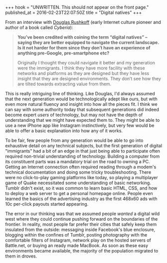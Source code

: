 +++
hook = "UNWRITTEN. This should not appear on the front page."
published_at = 2016-02-23T22:07:50Z
title = "Digital natives"
+++

From an interview with [Douglas Rushkoff][interview] (early Internet culture
pioneer and author of a book called _Cyberia_):

> **You’ve been credited with coining the term “digital natives” – saying they
> are better equipped to navigate the current landscape. Is it not harder for
> them since they don’t have an experience of anything pre-Google,
> pre-smartphone etc?**
>
> Originally I thought they could navigate it better and my generation were the
> immigrants. I think they have more facility with these networks and platforms
> as they are designed but they have less insight that they are designed
> environments. They don’t see how they are tilted towards extracting value
> from them.

This is really intriguing line of thinking. Like Douglas, I'd always assumed
that the next generation would be technologically adept like ours, but with
even more natural fluency and insight into how all the pieces fit. I think we
can say with some authority today that subsequent generations did indeed become
expert _users_ of technology, but may not have the depth of understanding that
we might have expected them to. They might be able to use a new iPhone app like
Instagram instinctively, but very few would be able to offer a basic
explanation into how any of it works.

To be fair, few people from any generation would be able to go into exhaustive
detail on any technical subjects, but the first generation of digital
"immigrants" had a bit of an edge in that just being able to participate often
required non-trivial understanding of technology. Building a computer from its
constituent parts was a mandatory trial on the road to owning a PC. Getting an
Internet connection often required reading through a modem's technical
documentation and doing some tricky troubleshooting. There were no
click-to-play gaming platforms like today, so playing a multiplayer game of
Quake necessitated some understanding of basic networking. Tumblr didn't exist,
so it was common to learn basic HTML, CSS, and how to deploy a web server to
get a personal homepage online. People even learned the basics of the
advertising industry as the first 468x60 ads with 10c per-click payouts started
appearing.

The error in our thinking was that we assumed people _wanted_ a digital wild
west where they could continue pushing forward on the boundaries of the
frontier. In reality, most people far prefer their cities that safely keep them
insulated from the outside: messaging inside Facebook's blue enclosure,
blogging within the confines of Tumblr, posting photography with the
comfortable filters of Instagram, network play on the hosted servers of
Battle.net, or buying an ready made MacBook. As soon as these easy environments
became available, the majority of the population migrated to them in droves.

[interview]: http://www.theguardian.com/technology/2016/feb/12/digital-capitalism-douglas-rushkoff
